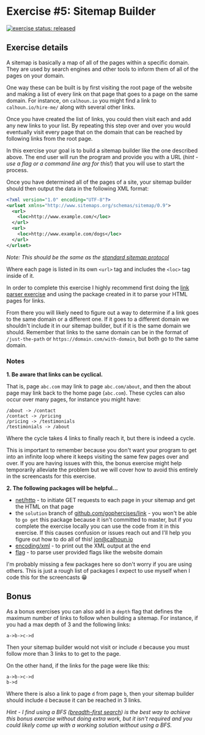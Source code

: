 # Exercise #5: Sitemap Builder

[![exercise status: released](https://img.shields.io/badge/exercise%20status-released-green.svg?style=for-the-badge)](https://gophercises.com/exercises/sitemap)

## Exercise details

A sitemap is basically a map of all of the pages within a specific domain. They are used by search engines and other
tools to inform them of all of the pages on your domain.

One way these can be built is by first visiting the root page of the website and making a list of every link on that
page that goes to a page on the same domain. For instance, on `calhoun.io` you might find a link
to `calhoun.io/hire-me/` along with several other links.

Once you have created the list of links, you could then visit each and add any new links to your list. By repeating this
step over and over you would eventually visit every page that on the domain that can be reached by following links from
the root page.

In this exercise your goal is to build a sitemap builder like the one described above. The end user will run the program
and provide you with a URL (*hint - use a flag or a command line arg for this!*) that you will use to start the process.

Once you have determined all of the pages of a site, your sitemap builder should then output the data in the following
XML format:

```xml
<?xml version="1.0" encoding="UTF-8"?>
<urlset xmlns="http://www.sitemaps.org/schemas/sitemap/0.9">
  <url>
    <loc>http://www.example.com/</loc>
  </url>
  <url>
    <loc>http://www.example.com/dogs</loc>
  </url>
</urlset>
```

*Note: This should be the same as the [standard sitemap protocol](https://www.sitemaps.org/index.html)*

Where each page is listed in its own `<url>` tag and includes the `<loc>` tag inside of it.

In order to complete this exercise I highly recommend first doing
the [link parser exercise](https://github.com/gophercises/link) and using the package created in it to parse your HTML
pages for links.

From there you will likely need to figure out a way to determine if a link goes to the same domain or a different one.
If it goes to a different domain we shouldn't include it in our sitemap builder, but if it is the same domain we should.
Remember that links to the same domain can be in the format of `/just-the-path` or `https://domain.com/with-domain`, but
both go to the same domain.

### Notes

**1. Be aware that links can be cyclical.**

That is, page `abc.com` may link to page `abc.com/about`, and then the about page may link back to the home
page (`abc.com`). These cycles can also occur over many pages, for instance you might have:

```
/about -> /contact
/contact -> /pricing
/pricing -> /testimonials
/testimonials -> /about
```

Where the cycle takes 4 links to finally reach it, but there is indeed a cycle.

This is important to remember because you don't want your program to get into an infinite loop where it keeps visiting
the same few pages over and over. If you are having issues with this, the bonus exercise might help temporarily
alleviate the problem but we will cover how to avoid this entirely in the screencasts for this exercise.

**2. The following packages will be helpful...**

- [net/http](https://golang.org/pkg/net/http/) - to initiate GET requests to each page in your sitemap and get the HTML
  on that page
- the `solution` branch of [github.com/gophercises/link](https://github.com/gophercises/link) - you won't be able
  to `go get` this package because it isn't committed to master, but if you complete the exercise locally you can use
  the code from it in this exercise. If this causes confusion or issues reach out and I'll help you figure out how to do
  all of this! <jon@calhoun.io>
- [encoding/xml](https://golang.org/pkg/encoding/xml/) - to print out the XML output at the end
- [flag](https://golang.org/pkg/flag/) - to parse user provided flags like the website domain

I'm probably missing a few packages here so don't worry if you are using others. This is just a rough list of packages I
expect to use myself when I code this for the screencasts 😁

## Bonus

As a bonus exercises you can also add in a `depth` flag that defines the maximum number of links to follow when building
a sitemap. For instance, if you had a max depth of 3 and the following links:

```
a->b->c->d
```

Then your sitemap builder would not visit or include `d` because you must follow more than 3 links to to get to the
page.

On the other hand, if the links for the page were like this:

```
a->b->c->d
b->d
```

Where there is also a link to page `d` from page `b`, then your sitemap builder should include `d` because it can be
reached in 3 links.

*Hint - I find using a BFS ([breadth-first search](https://en.wikipedia.org/wiki/Breadth-first_search)) is the best way
to achieve this bonus exercise without doing extra work, but it isn't required and you could likely come up with a
working solution without using a BFS.*
